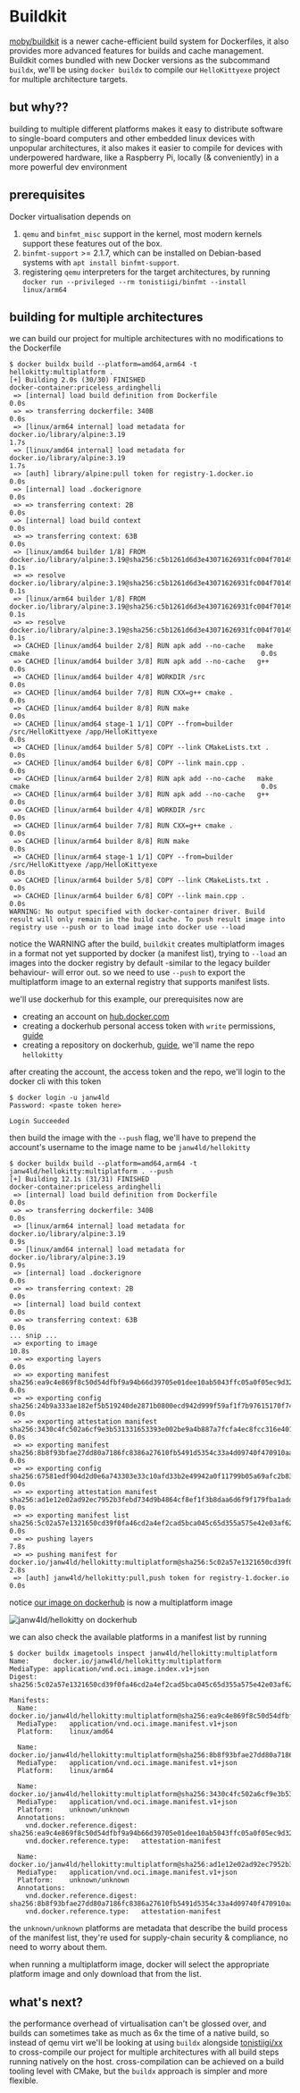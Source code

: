 # Buildkit

[moby/buildkit](https://github.com/moby/buildkit) is a newer cache-efficient
build system for Dockerfiles, it also provides more advanced features for builds
and cache management. Buildkit comes bundled with new Docker versions as the
subcommand `buildx`, we'll be using `docker buildx` to compile our
`HelloKittyexe` project for multiple architecture targets.

## but why??

building to multiple different platforms makes it easy to distribute software
to single-board computers and other embedded linux devices with unpopular
architectures, it also makes it easier to compile for devices with underpowered
hardware, like a Raspberry Pi, locally (& conveniently) in a more powerful dev
environment

## prerequisites

Docker virtualisation depends on

1. `qemu` and `binfmt_misc` support in the kernel, most modern kernels support
   these features out of the box.
1. `binfmt-support` >= 2.1.7, which can be installed on Debian-based systems
   with `apt install binfmt-support`.
1. registering `qemu` interpreters for the target architectures, by running
   `docker run --privileged --rm tonistiigi/binfmt --install linux/arm64`

## building for multiple architectures

we can build our project for multiple architectures with no modifications to the
Dockerfile

```console
$ docker buildx build --platform=amd64,arm64 -t hellokitty:multiplatform .
[+] Building 2.0s (30/30) FINISHED                                                                                                     docker-container:priceless_ardinghelli
 => [internal] load build definition from Dockerfile                                                                                0.0s
 => => transferring dockerfile: 340B                                                                                                0.0s
 => [linux/arm64 internal] load metadata for docker.io/library/alpine:3.19                                                          1.7s
 => [linux/amd64 internal] load metadata for docker.io/library/alpine:3.19                                                          1.7s
 => [auth] library/alpine:pull token for registry-1.docker.io                                                                       0.0s
 => [internal] load .dockerignore                                                                                                   0.0s
 => => transferring context: 2B                                                                                                     0.0s
 => [internal] load build context                                                                                                   0.0s
 => => transferring context: 63B                                                                                                    0.0s
 => [linux/amd64 builder 1/8] FROM docker.io/library/alpine:3.19@sha256:c5b1261d6d3e43071626931fc004f70149baeba2c8ec672bd4f27761f8e1ad6b  0.1s
 => => resolve docker.io/library/alpine:3.19@sha256:c5b1261d6d3e43071626931fc004f70149baeba2c8ec672bd4f27761f8e1ad6b                0.1s
 => [linux/arm64 builder 1/8] FROM docker.io/library/alpine:3.19@sha256:c5b1261d6d3e43071626931fc004f70149baeba2c8ec672bd4f27761f8e1ad6b  0.1s
 => => resolve docker.io/library/alpine:3.19@sha256:c5b1261d6d3e43071626931fc004f70149baeba2c8ec672bd4f27761f8e1ad6b                0.1s
 => CACHED [linux/amd64 builder 2/8] RUN apk add --no-cache   make   cmake                                                          0.0s
 => CACHED [linux/amd64 builder 3/8] RUN apk add --no-cache   g++                                                                   0.0s
 => CACHED [linux/amd64 builder 4/8] WORKDIR /src                                                                                   0.0s
 => CACHED [linux/amd64 builder 7/8] RUN CXX=g++ cmake .                                                                            0.0s
 => CACHED [linux/amd64 builder 8/8] RUN make                                                                                       0.0s
 => CACHED [linux/amd64 stage-1 1/1] COPY --from=builder /src/HelloKittyexe /app/HelloKittyexe                                      0.0s
 => CACHED [linux/amd64 builder 5/8] COPY --link CMakeLists.txt .                                                                   0.0s
 => CACHED [linux/amd64 builder 6/8] COPY --link main.cpp .                                                                         0.0s
 => CACHED [linux/arm64 builder 2/8] RUN apk add --no-cache   make   cmake                                                          0.0s
 => CACHED [linux/arm64 builder 3/8] RUN apk add --no-cache   g++                                                                   0.0s
 => CACHED [linux/arm64 builder 4/8] WORKDIR /src                                                                                   0.0s
 => CACHED [linux/arm64 builder 7/8] RUN CXX=g++ cmake .                                                                            0.0s
 => CACHED [linux/arm64 builder 8/8] RUN make                                                                                       0.0s
 => CACHED [linux/arm64 stage-1 1/1] COPY --from=builder /src/HelloKittyexe /app/HelloKittyexe                                      0.0s
 => CACHED [linux/arm64 builder 5/8] COPY --link CMakeLists.txt .                                                                   0.0s
 => CACHED [linux/arm64 builder 6/8] COPY --link main.cpp .                                                                         0.0s
WARNING: No output specified with docker-container driver. Build result will only remain in the build cache. To push result image into registry use --push or to load image into docker use --load
```

notice the WARNING after the build, `buildkit` creates multiplatform images in a
format not yet supported by docker (a manifest list), trying to `--load` an
images into the docker registry by default -similar to the legacy builder
behaviour- will error out. so we need to use `--push` to export the
multiplatform image to an external registry that supports manifest lists.

we'll use dockerhub for this example, our prerequisites now are

- creating an account on [hub.docker.com](https://hub.docker.com)
- creating a dockerhub personal access token with `write` permissions,
  [guide](https://docs.docker.com/security/for-developers/access-tokens/)
- creating a repository on dockerhub,
  [guide](https://docs.docker.com/docker-hub/repos/create/), we'll name the repo
  `hellokitty`

after creating the account, the access token and the repo, we'll login to the docker cli
with this token

```console
$ docker login -u janw4ld
Password: <paste token here>

Login Succeeded
```

then build the image with the `--push` flag, we'll have to prepend the account's
username to the image name to be `janw4ld/hellokitty`

```console
$ docker buildx build --platform=amd64,arm64 -t janw4ld/hellokitty:multiplatform . --push
[+] Building 12.1s (31/31) FINISHED                                                               docker-container:priceless_ardinghelli
 => [internal] load build definition from Dockerfile                                                                                0.0s
 => => transferring dockerfile: 340B                                                                                                0.0s
 => [linux/arm64 internal] load metadata for docker.io/library/alpine:3.19                                                          0.9s
 => [linux/amd64 internal] load metadata for docker.io/library/alpine:3.19                                                          0.9s
 => [internal] load .dockerignore                                                                                                   0.0s
 => => transferring context: 2B                                                                                                     0.0s
 => [internal] load build context                                                                                                   0.0s
 => => transferring context: 63B                                                                                                    0.0s
... snip ...
 => exporting to image                                                                                                             10.8s
 => => exporting layers                                                                                                             0.0s
 => => exporting manifest sha256:ea9c4e869f8c50d54dfbf9a94b66d39705e01dee10ab5043ffc05a0f05ec9d32                                   0.0s
 => => exporting config sha256:24b9a333ae182ef5b519240de2871b0800ecd942d999f59af1f7b97615170f74                                     0.0s
 => => exporting attestation manifest sha256:3430c4fc502a6cf9e3b531331653393e002be9a4b887a7fcfa4ec8fcc316e401                       0.0s
 => => exporting manifest sha256:8b8f93bfae27dd80a7186fc8386a27610fb5491d5354c33a4d09740f470910aa                                   0.0s
 => => exporting config sha256:67581edf904d2d0e6a743303e33c10afd33b2e49942a0f11799b05a69afc2b83                                     0.0s
 => => exporting attestation manifest sha256:ad1e12e02ad92ec7952b3febd734d9b4864cf8ef1f3b8daa6d6f9f179fba1add                       0.0s
 => => exporting manifest list sha256:5c02a57e1321650cd39f0fa46cd2a4ef2cad5bca045c65d355a575e42e03af62                              0.0s
 => => pushing layers                                                                                                               7.8s
 => => pushing manifest for docker.io/janw4ld/hellokitty:multiplatform@sha256:5c02a57e1321650cd39f0fa46cd2a4ef2cad5bca045c65d355a575e42e03af62  2.8s
 => [auth] janw4ld/hellokitty:pull,push token for registry-1.docker.io                                                              0.0s
```

notice [our image on dockerhub](https://hub.docker.com/r/janw4ld/hellokitty/tags)
is now a multiplatform image

![janw4ld/hellokitty on dockerhub](./readme.d/janw4ld-hellokitty.png)

we can also check the available platforms in a manifest list by running

```console
$ docker buildx imagetools inspect janw4ld/hellokitty:multiplatform
Name:      docker.io/janw4ld/hellokitty:multiplatform
MediaType: application/vnd.oci.image.index.v1+json
Digest:    sha256:5c02a57e1321650cd39f0fa46cd2a4ef2cad5bca045c65d355a575e42e03af62

Manifests:
  Name:        docker.io/janw4ld/hellokitty:multiplatform@sha256:ea9c4e869f8c50d54dfbf9a94b66d39705e01dee10ab5043ffc05a0f05ec9d32
  MediaType:   application/vnd.oci.image.manifest.v1+json
  Platform:    linux/amd64

  Name:        docker.io/janw4ld/hellokitty:multiplatform@sha256:8b8f93bfae27dd80a7186fc8386a27610fb5491d5354c33a4d09740f470910aa
  MediaType:   application/vnd.oci.image.manifest.v1+json
  Platform:    linux/arm64

  Name:        docker.io/janw4ld/hellokitty:multiplatform@sha256:3430c4fc502a6cf9e3b531331653393e002be9a4b887a7fcfa4ec8fcc316e401
  MediaType:   application/vnd.oci.image.manifest.v1+json
  Platform:    unknown/unknown
  Annotations:
    vnd.docker.reference.digest: sha256:ea9c4e869f8c50d54dfbf9a94b66d39705e01dee10ab5043ffc05a0f05ec9d32
    vnd.docker.reference.type:   attestation-manifest

  Name:        docker.io/janw4ld/hellokitty:multiplatform@sha256:ad1e12e02ad92ec7952b3febd734d9b4864cf8ef1f3b8daa6d6f9f179fba1add
  MediaType:   application/vnd.oci.image.manifest.v1+json
  Platform:    unknown/unknown
  Annotations:
    vnd.docker.reference.digest: sha256:8b8f93bfae27dd80a7186fc8386a27610fb5491d5354c33a4d09740f470910aa
    vnd.docker.reference.type:   attestation-manifest
```

the `unknown/unknown` platforms are metadata that describe the build process of
the manifest list, they're used for supply-chain security & compliance, no need
to worry about them.

when running a multiplatform image, docker will select the appropriate platform
image and only download that from the list.

## what's next?

the performance overhead of virtualisation can't be glossed over, and builds can
sometimes take as much as 6x the time of a native build, so instead of qemu virt
we'll be looking at using `buildx` alongside
[tonistiigi/xx](https://github.com/tonistiigi/xx) to cross-compile our project
for multiple architectures with all build steps running natively on the host.
cross-compilation can be achieved on a build tooling level with CMake, but the
`buildx` approach is simpler and more flexible.

